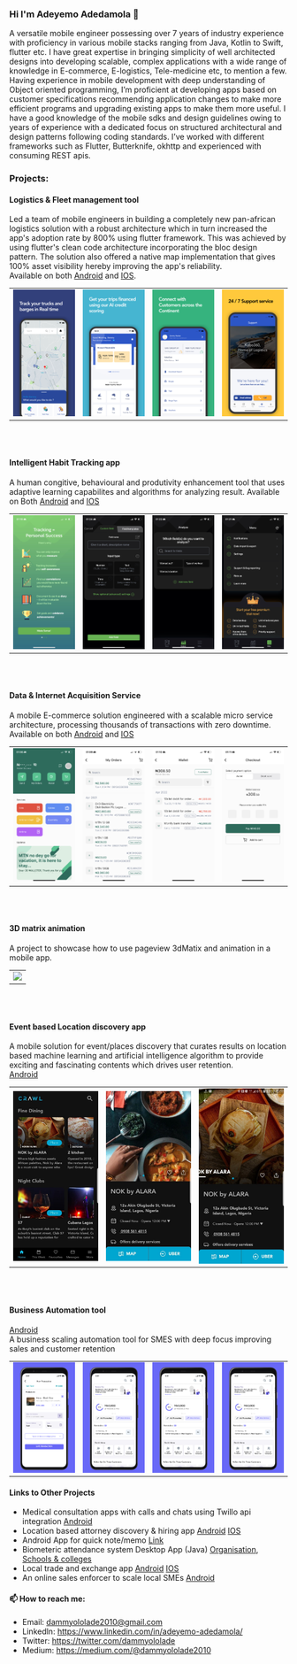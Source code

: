 ### Hi I'm Adeyemo Adedamola 👋

A versatile mobile engineer possessing over 7 years of industry experience with proficiency in various mobile stacks ranging from Java, Kotlin to Swift, flutter etc. I have great expertise in bringing simplicity of well architected designs into developing scalable, complex applications with a wide range of knowledge in E-commerce, E-logistics, Tele-medicine etc, to mention a few. Having experience in mobile development with deep understanding of Object oriented programming, I’m proficient at developing apps based on customer specifications recommending application changes to make more efficient programs and upgrading existing apps to make them more useful. I have a good knowledge of the mobile sdks and design guidelines owing to years of experience with a dedicated focus on structured architectural and design patterns following coding standards. I’ve worked with different frameworks such as Flutter, Butterknife, okhttp and experienced with consuming REST apis.

### Projects:
#### Logistics & Fleet management tool
Led a team of mobile engineers in building a completely new pan-african logistics solution with a robust architecture which in turn increased the app's adoption rate by 800% using flutter framework. This was achieved by using flutter's clean code architecture incorporating the bloc design pattern. The solution also offered a native map implementation that gives 100% asset visibility hereby improving the app's reliability.<br/>
Available on both [Android](https://play.google.com/store/apps/details?id=io.kobodriver.kobodriver) and [IOS](https://apps.apple.com/us/app/kobo-transporter/id1476194142?ls=1).
<div style="text-align: center"><table><tr>
  <td style="text-align: center">
  <a href="https://raw.githubusercontent.com/Dammyololade/Dammyololade/main/Frame 1.png">
    <img src="https://raw.githubusercontent.com/Dammyololade/Dammyololade/main/Frame 1.png" width="200"/></a>
</td>
 <td style="text-align: center">
  <a href="https://raw.githubusercontent.com/Dammyololade/Dammyololade/main/Frame 2.png">
    <img src="https://raw.githubusercontent.com/Dammyololade/Dammyololade/main/Frame 2.png" width="200"/></a>
</td>
  <td style="text-align: center">
  <a href="https://raw.githubusercontent.com/Dammyololade/Dammyololade/main/Frame 3.png">
    <img src="https://raw.githubusercontent.com/Dammyololade/Dammyololade/main/Frame 3.png" width="200"/></a>
</td>
  </td>
  <td style="text-align: center">
  <a href="https://raw.githubusercontent.com/Dammyololade/Dammyololade/main/Frame 4.png">
    <img src="https://raw.githubusercontent.com/Dammyololade/Dammyololade/main/Frame 4.png" width="200"/></a>
</td>
</tr></table></div>
<br/><br/>

#### Intelligent Habit Tracking app
A human congitive, behavioural and produtivity enhancement tool that uses adaptive learning capabilites and algorithms for analyzing result.
Available on Both [Android](https://play.google.com/store/apps/details?id=com.inisev.track_n_analyze) and [IOS](https://apps.apple.com/us/app/track-analyze/id1589595818#?platform=iphone)

<div style="text-align: center"><table><tr>
  <td style="text-align: center">
  <a href="https://raw.githubusercontent.com/Dammyololade/Dammyololade/main/track-1.jpeg">
    <img src="https://raw.githubusercontent.com/Dammyololade/Dammyololade/main/track-1.jpeg" width="200"/></a>
</td>
 <td style="text-align: center">
  <a href="https://raw.githubusercontent.com/Dammyololade/Dammyololade/main/track-2.jpeg">
    <img src="https://raw.githubusercontent.com/Dammyololade/Dammyololade/main/track-2.jpeg" width="200"/></a>
</td>
  <td style="text-align: center">
  <a href="https://raw.githubusercontent.com/Dammyololade/Dammyololade/main/track-3.jpeg">
    <img src="https://raw.githubusercontent.com/Dammyololade/Dammyololade/main/track-3.jpeg" width="200"/></a>
</td>
  <td style="text-align: center">
  <a href="https://raw.githubusercontent.com/Dammyololade/Dammyololade/main/track-4.jpeg">
    <img src="https://raw.githubusercontent.com/Dammyololade/Dammyololade/main/track-4.jpeg" width="200"/></a>
</td>
</tr></table></div>
<br/><br/>


#### Data & Internet Acquisition Service
A mobile E-commerce solution engineered with a scalable micro service architecture, processing thousands of transactions with zero downtime. <br/>
Available on both [Android](https://play.google.com/store/apps/details?id=com.novugrid.de_wallet) and [IOS](https://apps.apple.com/us/app/de-wallet/id1484134193)

<div style="text-align: center"><table><tr>
  <td style="text-align: center">
  <a href="https://raw.githubusercontent.com/Dammyololade/Dammyololade/main/dewallet-1.jpeg">
    <img src="https://raw.githubusercontent.com/Dammyololade/Dammyololade/main/dewallet-1.jpeg" width="200"/></a>
</td>
 <td style="text-align: center">
  <a href="https://raw.githubusercontent.com/Dammyololade/Dammyololade/main/dewallet-2.jpeg">
    <img src="https://raw.githubusercontent.com/Dammyololade/Dammyololade/main/dewallet-2.jpeg" width="200"/></a>
</td>
  <td style="text-align: center">
  <a href="https://raw.githubusercontent.com/Dammyololade/Dammyololade/main/dewallet-3.jpeg">
    <img src="https://raw.githubusercontent.com/Dammyololade/Dammyololade/main/dewallet-3.jpeg" width="200"/></a>
</td>
  <td style="text-align: center">
  <a href="https://raw.githubusercontent.com/Dammyololade/Dammyololade/main/dewallet-4.jpeg">
    <img src="https://raw.githubusercontent.com/Dammyololade/Dammyololade/main/dewallet-4.jpeg" width="200"/></a>
</td>
</tr></table></div>
<br/><br/>

#### 3D matrix animation
A project to showcase how to use pageview 3dMatix and animation in a mobile app.

<div style="text-align: center"><table><tr>
  <td style="text-align: center">
  <a href="https://github.com/Dammyololade/flutter_animation_challenge/blob/master/demo.gif">
    <img src="https://github.com/Dammyololade/flutter_animation_challenge/blob/master/demo.gif" width="200"/></a>
</td>
</tr></table></div>
<br/><br/>

#### Event based Location discovery app
A mobile solution for event/places discovery that curates results on location based machine learning and artificial intelligence algorithm to provide exciting and fascinating contents which drives user retention.<br/>
[Android](https://play.google.com/store/apps/details?id=com.mycrawlapp.crawl)

<div style="text-align: center"><table><tr>
  <td style="text-align: center">
  <a href="https://raw.githubusercontent.com/Dammyololade/Dammyololade/main/crawl_4.jpg">
    <img src="https://raw.githubusercontent.com/Dammyololade/Dammyololade/main/crawl_4.jpg" width="200"/></a>
</td>
 <td style="text-align: center">
  <a href="https://raw.githubusercontent.com/Dammyololade/Dammyololade/maincrawl_2.jpg">
    <img src="https://raw.githubusercontent.com/Dammyololade/Dammyololade/main/crawl_2.jpg" width="200"/></a>
</td>
  <td style="text-align: center">
  <a href="https://raw.githubusercontent.com/Dammyololade/Dammyololade/main/crawl_1.jpg">
    <img src="https://raw.githubusercontent.com/Dammyololade/Dammyololade/main/crawl_1.jpg" width="200"/></a>
</td>
</tr></table></div>
<br/><br/>

#### Business Automation tool
[Android](https://play.google.com/store/apps/details?id=com.novugrid.noja360)<br/>
A business scaling automation tool for SMES with deep focus improving sales and customer retention
<div style="text-align: center"><table><tr>
  <td style="text-align: center">
  <a href="https://raw.githubusercontent.com/Dammyololade/Dammyololade/main/noja_1.png">
    <img src="https://raw.githubusercontent.com/Dammyololade/Dammyololade/main/noja_1.png" width="200"/></a>
</td>
 <td style="text-align: center">
  <a href="https://raw.githubusercontent.com/Dammyololade/Dammyololade/main/noja_2.png">
    <img src="https://raw.githubusercontent.com/Dammyololade/Dammyololade/main/noja_2.png" width="200"/></a>
</td>
  <td style="text-align: center">
  <a href="https://raw.githubusercontent.com/Dammyololade/Dammyololade/main/noja_3.png">
    <img src="https://raw.githubusercontent.com/Dammyololade/Dammyololade/main/noja_3.png" width="200"/></a>
</td>
  </td>
  <td style="text-align: center">
  <a href="https://raw.githubusercontent.com/Dammyololade/Dammyololade/main/noja_5.png">
    <img src="https://raw.githubusercontent.com/Dammyololade/Dammyololade/main/noja_5.png" width="200"/></a>
</td>
</tr></table></div>

#### Links to Other Projects
  - Medical consultation apps with calls and chats using Twillo api integration [Android](https://play.google.com/store/apps/details?id=com.webmediks.io)
  - Location based attorney discovery & hiring app [Android](https://play.google.com/store/apps/details?id=com.zbm.myattorney) [IOS](https://itunes.apple.com/us/app/my-attorney-ng/id1422379164#?platform=iphone)
  - Android App for quick note/memo [Link](https://play.google.com/store/apps/details?id=com.novugrid.snappynote)
  - Biometeric attendance system Desktop App (Java) [Organisation](https://sourceforge.net/projects/trackmetricks/), [Schools & colleges](https://sourceforge.net/p/ovice-time/)
  - Local trade and exchange app [Android](https://play.google.com/store/apps/details?id=com.novugrid.paro_mobile) [IOS](https://apps.apple.com/us/app/baater/id1466709189)
  - An online sales enforcer to scale local SMEs [Android](https://play.google.com/store/apps/details?id=com.novugrid.nojasales)


#### 📫 How to reach me:
  - Email: dammyololade2010@gmail.com
  - Linkedln: https://www.linkedin.com/in/adeyemo-adedamola/
  - Twitter: https://twitter.com/dammyololade
  - Medium: https://medium.com/@dammyololade2010

<!--
**Dammyololade/Dammyololade** is a ✨ _special_ ✨ repository because its `README.md` (this file) appears on your GitHub profile.

Here are some ideas to get you started:

- 🔭 I’m currently working on ...
- 🌱 I’m currently learning ...
- 👯 I’m looking to collaborate on ...
- 🤔 I’m looking for help with ...
- 💬 Ask me about ...
- 📫 How to reach me: ...
- 😄 Pronouns: ...
- ⚡ Fun fact: ...
-->

